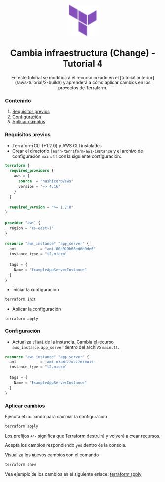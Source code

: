 <p align='center'><img src='https://raw.githubusercontent.com/maycloud-mx/ilustraciones/ee27844a4ec7810ee6eab8770fc6c1828fd7772c/logotipos/terraform-logo.svg' align='center' height='100'></p>

<h1 align='center'>Cambia infraestructura (Change) - Tutorial 4</h1>

<p align='center'>En este tutorial se modificará el recurso creado en el [tutorial anterior](/aws-tutorial/2-build/) y aprenderá a cómo aplicar cambios en los proyectos de Terraform.</p>

### Contenido

1. [Requisitos previos](#requisitos-previos)
2. [Configuración](#configuración)
3. [Aplicar cambios](#aplicar-cambios)

### Requisitos previos

- Terraform CLI (+1.2.0) y AWS CLI instalados
- Crear el directorio `learn-terraform-aws-instance` y el archivo de configuración `main.tf` con la siguiente configuración:

```tf
terraform {
  required_providers {
    aws = {
      source  = "hashicorp/aws"
      version = "~> 4.16"
    }
  }

  required_version = ">= 1.2.0"
}

provider "aws" {
  region = "us-east-1"
}

resource "aws_instance" "app_server" {
  ami           = "ami-00a929b66ed6e0de6"
  instance_type = "t2.micro"

  tags = {
    Name = "ExampleAppServerInstance"
  }
}
```

- Iniciar la configuración 

```sh
terraform init
```

- Aplicar la configuración 

```sh
terraform apply
```

### Configuración

- Actualiza el `ami` de la instancia. Cambia el recurso `aws_instance.app_server` dentro del archivo `main.tf`.

```tf
resource "aws_instance" "app_server" {
  ami           = "ami-07a6f770277670015"
  instance_type = "t2.micro"

  tags = {
    Name = "ExampleAppServerInstance"
  }
}
```

### Aplicar cambios

Ejecuta el comando para cambiar la configuración

```sh
terraform apply
```

Los prefijos `+/-` significa que Terraform destruirá y volverá a crear recursos.

Acepta los cambios respondiendo `yes` dentro de la consola.

Visualiza los nuevos cambios con el comando:

```sh
terraform show
```

Vea ejemplo de los cambios en el siguiente enlace: [terraform apply](learn-terraform-aws-instance/terraform-apply.md)
